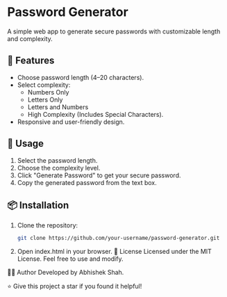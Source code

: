  # Password Generator

A simple web app to generate secure passwords with customizable length and complexity.

## 🎯 Features
- Choose password length (4–20 characters).
- Select complexity:
  - Numbers Only
  - Letters Only
  - Letters and Numbers
  - High Complexity (Includes Special Characters).
- Responsive and user-friendly design.

## 🚀 Usage
1. Select the password length.
2. Choose the complexity level.
3. Click "Generate Password" to get your secure password.
4. Copy the generated password from the text box.

## 📦 Installation
1. Clone the repository:
   ```bash
   git clone https://github.com/your-username/password-generator.git

2. Open index.html in your browser.
📄 License
Licensed under the MIT License. Feel free to use and modify.

👨‍💻 Author
Developed by Abhishek Shah.

⭐ Give this project a star if you found it helpful!
